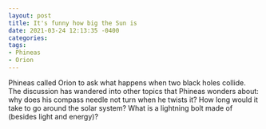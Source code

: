 ```yaml
---
layout: post
title: It's funny how big the Sun is
date: 2021-03-24 12:13:35 -0400
categories:
tags:
- Phineas
- Orion
---
```


Phineas called Orion to ask what happens when two black holes collide. The discussion has wandered into other topics that Phineas wonders about: why does his compass needle not turn when he twists it? How long would it take to go around the solar system? What is a lightning bolt made of (besides light and energy)?

